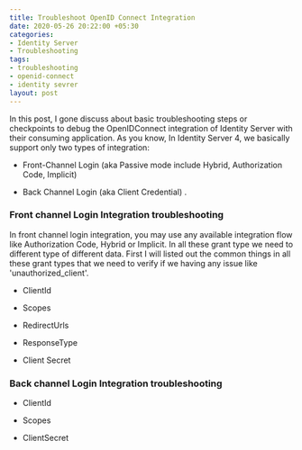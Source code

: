 ```yaml
---
title: Troubleshoot OpenID Connect Integration
date: 2020-05-26 20:22:00 +05:30
categories:
- Identity Server
- Troubleshooting
tags:
- troubleshooting
- openid-connect
- identity sevrer
layout: post
---
```


In this post, I gone discuss about  basic  troubleshooting  steps or checkpoints to debug  the  OpenIDConnect integration of Identity Server with their consuming application. As you know, In  Identity Server 4, we basically support  only two types of  integration:

* Front-Channel  Login (aka Passive mode include  Hybrid, Authorization Code, Implicit)

* Back Channel Login (aka Client Credential) .

### **Front channel Login Integration troubleshooting**

In front channel login integration, you may use  any available  integration flow  like Authorization Code, Hybrid or Implicit. In all these grant type we need to different type of  different data. First I will listed out the common things in all these grant  types that we need to verify if we having any issue like 'unauthorized_client'.

* ClientId

* Scopes

* RedirectUrls

* ResponseType

* Client Secret 

### Back channel Login Integration troubleshooting

* ClientId

* Scopes

* ClientSecret
